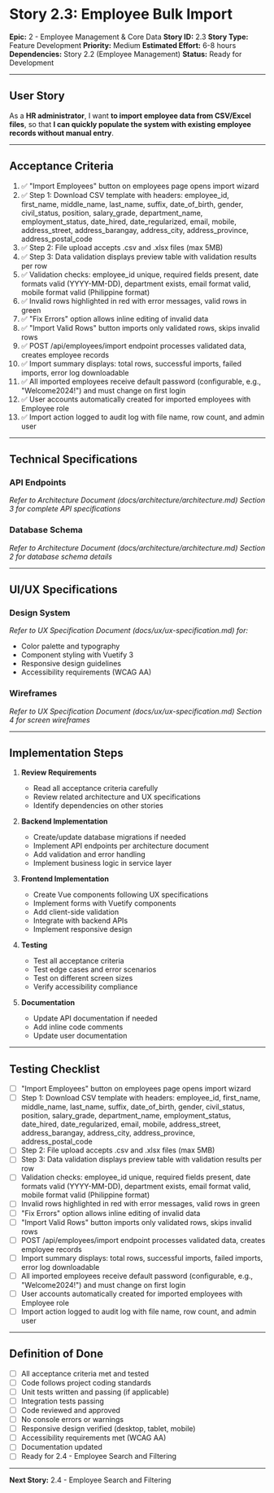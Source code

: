 # Story 2.3: Employee Bulk Import

**Epic:** 2 - Employee Management & Core Data
**Story ID:** 2.3
**Story Type:** Feature Development
**Priority:** Medium
**Estimated Effort:** 6-8 hours
**Dependencies:** Story 2.2 (Employee Management)
**Status:** Ready for Development

---

## User Story

As a **HR administrator**,
I want **to import employee data from CSV/Excel files**,
so that **I can quickly populate the system with existing employee records without manual entry**.

---

## Acceptance Criteria

1. ✅ "Import Employees" button on employees page opens import wizard
2. ✅ Step 1: Download CSV template with headers: employee_id, first_name, middle_name, last_name, suffix, date_of_birth, gender, civil_status, position, salary_grade, department_name, employment_status, date_hired, date_regularized, email, mobile, address_street, address_barangay, address_city, address_province, address_postal_code
3. ✅ Step 2: File upload accepts .csv and .xlsx files (max 5MB)
4. ✅ Step 3: Data validation displays preview table with validation results per row
5. ✅ Validation checks: employee_id unique, required fields present, date formats valid (YYYY-MM-DD), department exists, email format valid, mobile format valid (Philippine format)
6. ✅ Invalid rows highlighted in red with error messages, valid rows in green
7. ✅ "Fix Errors" option allows inline editing of invalid data
8. ✅ "Import Valid Rows" button imports only validated rows, skips invalid rows
9. ✅ POST /api/employees/import endpoint processes validated data, creates employee records
10. ✅ Import summary displays: total rows, successful imports, failed imports, error log downloadable
11. ✅ All imported employees receive default password (configurable, e.g., "Welcome2024!") and must change on first login
12. ✅ User accounts automatically created for imported employees with Employee role
13. ✅ Import action logged to audit log with file name, row count, and admin user

---

## Technical Specifications

### API Endpoints

*Refer to Architecture Document (docs/architecture/architecture.md) Section 3 for complete API specifications*

### Database Schema

*Refer to Architecture Document (docs/architecture/architecture.md) Section 2 for database schema details*

---

## UI/UX Specifications

### Design System

*Refer to UX Specification Document (docs/ux/ux-specification.md) for:*
- Color palette and typography
- Component styling with Vuetify 3
- Responsive design guidelines
- Accessibility requirements (WCAG AA)

### Wireframes

*Refer to UX Specification Document (docs/ux/ux-specification.md) Section 4 for screen wireframes*

---

## Implementation Steps

1. **Review Requirements**
   - Read all acceptance criteria carefully
   - Review related architecture and UX specifications
   - Identify dependencies on other stories

2. **Backend Implementation**
   - Create/update database migrations if needed
   - Implement API endpoints per architecture document
   - Add validation and error handling
   - Implement business logic in service layer

3. **Frontend Implementation**
   - Create Vue components following UX specifications
   - Implement forms with Vuetify components
   - Add client-side validation
   - Integrate with backend APIs
   - Implement responsive design

4. **Testing**
   - Test all acceptance criteria
   - Test edge cases and error scenarios
   - Test on different screen sizes
   - Verify accessibility compliance

5. **Documentation**
   - Update API documentation if needed
   - Add inline code comments
   - Update user documentation

---

## Testing Checklist

- [ ] "Import Employees" button on employees page opens import wizard
- [ ] Step 1: Download CSV template with headers: employee_id, first_name, middle_name, last_name, suffix, date_of_birth, gender, civil_status, position, salary_grade, department_name, employment_status, date_hired, date_regularized, email, mobile, address_street, address_barangay, address_city, address_province, address_postal_code
- [ ] Step 2: File upload accepts .csv and .xlsx files (max 5MB)
- [ ] Step 3: Data validation displays preview table with validation results per row
- [ ] Validation checks: employee_id unique, required fields present, date formats valid (YYYY-MM-DD), department exists, email format valid, mobile format valid (Philippine format)
- [ ] Invalid rows highlighted in red with error messages, valid rows in green
- [ ] "Fix Errors" option allows inline editing of invalid data
- [ ] "Import Valid Rows" button imports only validated rows, skips invalid rows
- [ ] POST /api/employees/import endpoint processes validated data, creates employee records
- [ ] Import summary displays: total rows, successful imports, failed imports, error log downloadable
- [ ] All imported employees receive default password (configurable, e.g., "Welcome2024!") and must change on first login
- [ ] User accounts automatically created for imported employees with Employee role
- [ ] Import action logged to audit log with file name, row count, and admin user

---

## Definition of Done

- [ ] All acceptance criteria met and tested
- [ ] Code follows project coding standards
- [ ] Unit tests written and passing (if applicable)
- [ ] Integration tests passing
- [ ] Code reviewed and approved
- [ ] No console errors or warnings
- [ ] Responsive design verified (desktop, tablet, mobile)
- [ ] Accessibility requirements met (WCAG AA)
- [ ] Documentation updated
- [ ] Ready for 2.4 - Employee Search and Filtering

---

**Next Story:** 2.4 - Employee Search and Filtering
